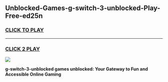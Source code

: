 
## Unblocked-Games-g-switch-3-unblocked-Play-Free-ed25n
<h3>
<a href="https://premium76.site?title=g-switch-3-unblocked&ref=18A1">CLICK TO PLAY</a></h3>
<hr>

<h3>
<a href="https://premium76.site?title=g-switch-3-unblocked&ref=18A1">CLICK 2 PLAY</a>
  
</h3>

<a href="https://premium76.site?title=g-switch-3-unblocked&ref=18A1"><img src="https://clearcache.store/games.png"></a>


**g-switch-3-unblocked games unblocked: Your Gateway to Fun and Accessible Online Gaming**
